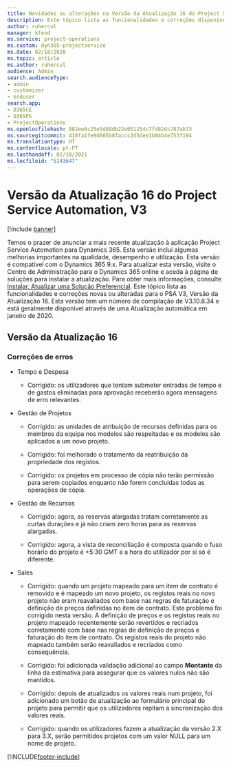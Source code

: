 ```yaml
---
title: Novidades ou alterações na Versão da Atualização 16 do Project Service Automation, V3
description: Este tópico lista as funcionalidades e correções disponíveis no Project Service Automation V3, Versão da Atualização 16, V3.
author: ruhercul
manager: kfend
ms.service: project-operations
ms.custom: dyn365-projectservice
ms.date: 02/18/2020
ms.topic: article
ms.author: ruhercul
audience: Admin
search.audienceType:
- admin
- customizer
- enduser
search.app:
- D365CE
- D365PS
- ProjectOperations
ms.openlocfilehash: 882ee6c25e5d88db22e051254c7fd82dc787ab73
ms.sourcegitcommit: 418fa1fe9d605b8faccc2d5dee1b04b4e753f194
ms.translationtype: HT
ms.contentlocale: pt-PT
ms.lasthandoff: 02/10/2021
ms.locfileid: "5143647"
---
```

# <a name="project-service-automation-update-release-16-v3"></a>Versão da Atualização 16 do Project Service Automation, V3

[!include [banner](../includes/psa-now-project-operations.md)]

Temos o prazer de anunciar a mais recente atualização à aplicação Project Service Automation para Dynamics 365. Esta versão inclui algumas melhorias importantes na qualidade, desempenho e utilização.  Esta versão é compatível com o Dynamics 365 9.x. Para atualizar esta versão, visite o Centro de Administração para o Dynamics 365 online e aceda à página de soluções para instalar a atualização. Para obter mais informações, consulte [Instalar, Atualizar uma Solução Preferencial](https://docs.microsoft.com/dynamics365/project-service/upgrade-psa-home-page).
Este tópico lista as funcionalidades e correções novas ou alteradas para o PSA V3, Versão da Atualização 16. Esta versão tem um número de compilação de V3.10.6.34 e está geralmente disponível através de uma Atualização automática em janeiro de 2020.


## <a name="update-release-16"></a>Versão da Atualização 16

### <a name="bug-fixes"></a>Correções de erros

-   Tempo e Despesa

    -   Corrigido: os utilizadores que tentam submeter entradas de tempo e de gastos eliminadas para aprovação receberão agora mensagens de erro relevantes.

-   Gestão de Projetos

    -   Corrigido: as unidades de atribuição de recursos definidas para os membros da equipa nos modelos são respeitadas e os modelos são aplicados a um novo projeto.

    -   Corrigido: foi melhorado o tratamento da reatribuição da propriedade dos registos.

    -   Corrigido: os projetos em processo de cópia não terão permissão para serem copiados enquanto não forem concluídas todas as operações de cópia.

-   Gestão de Recursos

    -   Corrigido: agora, as reservas alargadas tratam corretamente as curtas durações e já não criam zero horas para as reservas alargadas.

    -   Corrigido: agora, a vista de reconciliação é composta quando o fuso horário do projeto é +5:30 GMT e a hora do utilizador por si só é diferente.

-   Sales

    -   Corrigido: quando um projeto mapeado para um item de contrato é removido e é mapeado um novo projeto, os registos reais no novo projeto não eram reavaliados com base nas regras de faturação e definição de preços definidas no item de contrato. Este problema foi corrigido nesta versão. A definição de preços e os registos reais no projeto mapeado recentemente serão revertidos e recriados corretamente com base nas regras de definição de preços e faturação do item de contrato. Os registos reais do projeto não mapeado também serão reavaliados e recriados como consequência.

    -   Corrigido: foi adicionada validação adicional ao campo **Montante** da linha da estimativa para assegurar que os valores nulos não são mantidos.

    -   Corrigido: depois de atualizados os valores reais num projeto, foi adicionado um botão de atualização ao formulário principal do projeto para permitir que os utilizadores repitam a sincronização dos valores reais.

    -   Corrigido: quando os utilizadores fazem a atualização da versão 2.X para 3.X, serão permitidos projetos com um valor NULL para um nome de projeto.



[!INCLUDE[footer-include](../includes/footer-banner.md)]